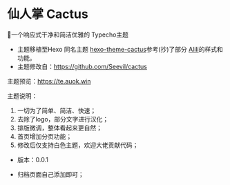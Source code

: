 # 仙人掌 Cactus
🌵一个响应式干净和简洁优雅的 Typecho主题

- 主题移植至Hexo 同名主题 [hexo-theme-cactus][1]参考(抄)了部分 [Alili][2]的样式和功能。
- 主题修改自：https://github.com/Seevil/cactus

主题预览：https://te.auok.win

主题说明：  
1. 一切为了简单、简洁、快速；
2. 去除了logo，部分文字进行汉化；
3. 排版微调，整体看起来更自然；
4. 首页增加分页功能；
5. 修改后仅支持白色主题，欢迎大佬贡献代码；

- 版本：0.0.1
- 归档页面自己添加即可；


  [1]: https://github.com/probberechts/hexo-theme-cactus
  [2]: https://alili.tech/